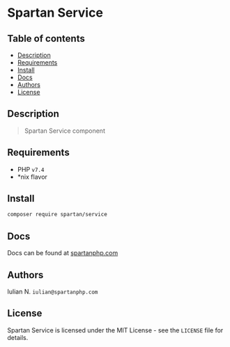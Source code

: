 # Spartan Service

## Table of contents

* [Description](#description)
* [Requirements](#requirements)
* [Install](#install)
* [Docs](#docs)
* [Authors](#authors)
* [License](#license)


## Description

> Spartan Service component
	

## Requirements

- PHP `v7.4`
- *nix flavor


## Install

```bash
composer require spartan/service
```

## Docs

Docs can be found at [spartanphp.com](https://spartanphp.com)


## Authors

Iulian N. `iulian@spartanphp.com`


## License

Spartan Service is licensed under the MIT License - see the `LICENSE` file for details.
